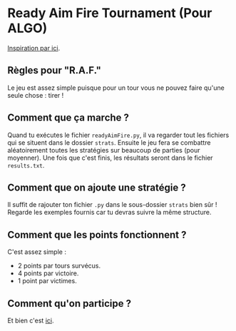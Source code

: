 # Ready Aim Fire Tournament (Pour ALGO)

[Inspiration par ici](https://github.com/carykh/PrisonersDilemmaTournament).

## Règles pour "R.A.F."

Le jeu est assez simple puisque pour un tour vous ne pouvez faire qu'une seule chose : tirer !

## Comment que ça marche ?

Quand tu exécutes le fichier `readyAimFire.py`, il va regarder tout les fichiers qui se situent dans le dossier `strats`. Ensuite le jeu fera se combattre aléatoirement toutes les stratégies sur beaucoup de parties (pour moyenner). Une fois que c'est finis, les résultats seront dans le fichier `results.txt`.

## Comment que on ajoute une stratégie ?

Il suffit de rajouter ton fichier `.py` dans le sous-dossier `strats` bien sûr ! Regarde les exemples fournis car tu devras suivre la même structure.

## Comment que les points fonctionnent ?

C'est assez simple : 
- 2 points par tours survécus.
- 4 points par victoire.
- 1 point par victimes.

## Comment qu'on participe ?

Et bien c'est [ici](https://forms.gle/2iufXNGSCMzxV6Cm6).